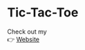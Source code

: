 # Tic-Tac-Toe
<p>Check out my <br> 👉 <a href="https://chriscash2020.github.io/Tic-Tac-Toe/">Website</a></p>
